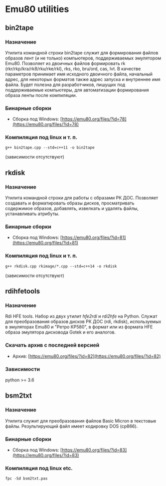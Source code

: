 # Emu80 utilities

## bin2tape

### Назначение
Утилита командной строки bin2tape служит для формирования файлов образов лент (и не только) компьютеров, поддерживаемых эмулятором Emu80. Позволяет из двоичных файлов формировать rk (rkr/rkp/kra/rk8/rku/rke/rkl), rks, rko, bru/ord, cas, lvt. В качестве параметров принимает имя исходного двоичного файла, начальный адрес, для некоторых форматов также адрес запуска и внутреннее имя файла. Будет полезна для разработчиков, пишущих под поддерживаемые компьютеры, для автоматизации формирования образа ленты после компиляции.

### Бинарные сборки
* Сборка под Windows: [https://emu80.org/files/?id=78](https://emu80.org/files/?id=78)

### Компиляция под linux и т. п.
    g++ bin2tape.cpp --std=c++11 -o bin2tape
(зависимости отсутствуют)

## rkdisk

### Назначение
Утилита командной строки для работы с образами РК ДОС. Позволяет создавать и форматировать образы дисков, просматривать содержимое образов,  добавлять, извелкать и удалять файлы, устанавливать атрибуты.

### Бинарные сборки
* Сборка под Windows: [https://emu80.org/files/?id=81](https://emu80.org/files/?id=81)

### Компиляция под linux и т. п.
    g++ rkdisk.cpp rkimage/*.cpp --std=c++14 -o rkdisk
(зависимости отсутствуют)

## rdihfetools

### Назначение
Rdi HFE tools. Набор из двух утилит *hfe2rdi* и *rdi2hfe* на Python. Служат для преобразования образов дисков РК ДОС (rdi, rkdisk), используемых в эмуляторах Emu80 и "Ретро КР580", в формат или из формата HFE образа эмулятора дисковода Gotek и его аналогов.

### Скачать архив с последней версией
* Архив: [https://emu80.org/files/?id=82](https://emu80.org/files/?id=82)

### Зависимости
python >= 3.6

## bsm2txt

### Назначение
Утилита служит для преобразования файлов Basic Micron в текстовые файлы. Результирующий файл имеет кодировку DOS (cp866). 

### Бинарные сборки
* Сборка под Windows: [https://emu80.org/files/?id=83](https://emu80.org/files/?id=83)

### Компиляция под linux etc. 
    fpc -Sd bsm2txt.pas
